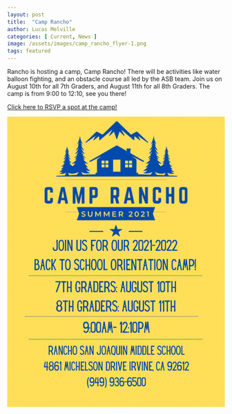 ```yaml
---
layout: post
title:  "Camp Rancho"
author: Lucas Melville
categories: [ Current, News ]
image: /assets/images/camp_rancho_flyer-1.png
tags: featured
---
```


Rancho is hosting a camp, Camp Rancho! There will be activities like water balloon fighting, and an obstacle course all led by the ASB team.
 Join us on August 10th for all 7th Graders, and August 11th for all 8th Graders. The camp is from 9:00 to 12:10, see you there!

[Click here to RSVP a spot at the camp!](https://docs.google.com/forms/d/18ZSU9cmSW07BU3niPm-NNcMjnH1GMziQEFejwkuaT0s/viewform?edit_requested=true)

![png](/assets/images/camp_rancho_flyer-1.png)
